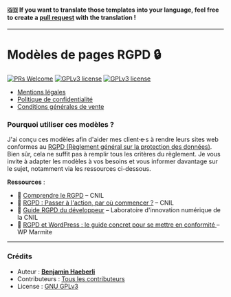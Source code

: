 #### 🇬🇧 If you want to translate those templates into your language, feel free to create a [pull request](https://github.com/benjaminhaeberli/templates-rgpd-web/pulls) with the translation !

---

# Modèles de pages RGPD 🔒

[![PRs Welcome](https://img.shields.io/badge/Contributions-👍-brightgreen.svg)](https://github.com/benjaminhaeberli/templates-rgpd-web/pulls)
[![GPLv3 license](https://img.shields.io/badge/License-GPLv3-blue.svg)](http://perso.crans.org/besson/LICENSE.html)
[![GPLv3 license](https://img.shields.io/badge/Langage-FR-lightgray.svg)](https://fr.wikipedia.org/wiki/Fran%C3%A7ais)

- [Mentions légales](/fr/mentions-legales.md)
- [Politique de confidentialité](/fr/politique-de-confidentialite.md)
- [Conditions générales de vente](/fr/conditions-generales-de-vente.md)

### Pourquoi utiliser ces modèles ?

J'ai conçu ces modèles afin d'aider mes client·e·s à rendre leurs sites web conformes au [RGPD (Règlement général sur la protection des données)](https://fr.wikipedia.org/wiki/R%C3%A8glement_g%C3%A9n%C3%A9ral_sur_la_protection_des_donn%C3%A9es). Bien sûr, cela ne suffit pas à remplir tous les critères du règlement. Je vous invite à adapter les modèles à vos besoins et vous informer davantage sur le sujet, notamment via les ressources ci-dessous.

**Ressources** :

- 📖 [Comprendre le RGPD](https://www.cnil.fr/fr/comprendre-le-rgpd) – CNIL
- 📖 [RGPD : Passer à l'action, par où commencer ?](https://www.cnil.fr/fr/rgpd-par-ou-commencer) – CNIL
- 📖 [Guide RGPD du développeur](https://wpmarmite.com/rgpd-wordpress/) – Laboratoire d'innovation numérique de la CNIL
- 📖 [RGPD et WordPress : le guide concret pour se mettre en conformité ](https://wpmarmite.com/rgpd-wordpress/) – WP Marmite

---

### Crédits

- Auteur : **[Benjamin Haeberli](https://benjaminhaeberli.ch/)**
- Contributeurs : [Tous les contributeurs](https://github.com/benjaminhaeberli/templates-rgpd-web/graphs/contributors)
- License : [GNU GPLv3](https://choosealicense.com/licenses/gpl-3.0/)
